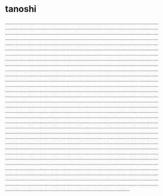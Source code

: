 # tanoshi
.....................................................................................................................................................................................................................................................................................................................................................................................................................................................................................................................................................................................................................................................................................................................................................................................................................................................................................................................................................................................................................................................................................................................................................................................................................................................................................................................................................................................................................................................................................................................................................................................................................................................................................................................................................................................................................................................................................................................................................................................................................................................................................................................................................................................................................................................................................................................................................................................................................................................................................................................................................................................................................................................................................................................................................................................................................................................................................................................................................................................................................................................................................................................................................................................................................................................................................................................................................................................................................................................................................................................................................................................................................................................................................................................................................................................................................................................................................................................................................................................................................................................................................................................................................................................................................................